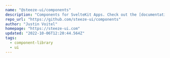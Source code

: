 ```yaml
---
name: "@steeze-ui/components"
description: "Components for SvelteKit Apps. Check out the [documentation](https://steeze-ui.com) for more info!"
repo_url: "https://github.com/steeze-ui/components"
author: "Justin Voitel"
homepage: "https://steeze-ui.com"
updated: "2022-10-06T12:20:44.564Z"
tags: 
  - component-library
  - ui
---
```

